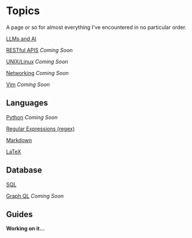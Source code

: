 # Topics

A page or so for almost everything I've encountered in no particular order.

[LLMs and AI](./llms_and_ai.md)

[RESTful APIS](./rest_apis.md) *Coming Soon*

[UNIX/Linux](./unix_linux.md) *Coming Soon*

[Networking](./networking.md) *Coming Soon*

[Vim](./vim.md) *Coming Soon*

## Languages

[Python](./languages/python.md) *Coming Soon*

[Regular Expressions (regex)](./languages/regex.md)

[Markdown](./languages/markdown.md)

[LaTeX](./languages/latex.md)

## Database

[SQL](./database/sql.md) 

[Graph QL](./database/graphql.md) *Coming Soon*

## Guides

**Working on it...**